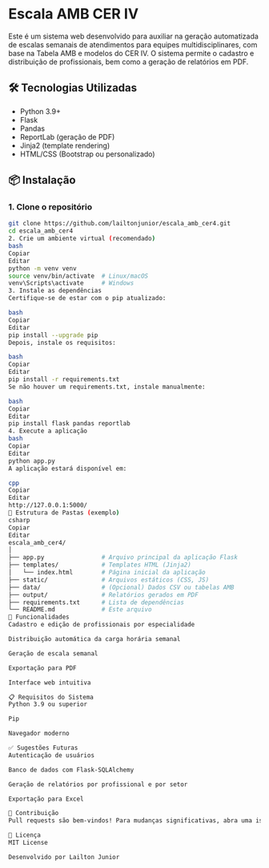 # Escala AMB CER IV

Este é um sistema web desenvolvido para auxiliar na geração automatizada de escalas semanais de atendimentos para equipes multidisciplinares, com base na Tabela AMB e modelos do CER IV. O sistema permite o cadastro e distribuição de profissionais, bem como a geração de relatórios em PDF.

## 🛠️ Tecnologias Utilizadas

- Python 3.9+
- Flask
- Pandas
- ReportLab (geração de PDF)
- Jinja2 (template rendering)
- HTML/CSS (Bootstrap ou personalizado)

## 📦 Instalação

### 1. Clone o repositório

```bash
git clone https://github.com/lailtonjunior/escala_amb_cer4.git
cd escala_amb_cer4
2. Crie um ambiente virtual (recomendado)
bash
Copiar
Editar
python -m venv venv
source venv/bin/activate  # Linux/macOS
venv\Scripts\activate     # Windows
3. Instale as dependências
Certifique-se de estar com o pip atualizado:

bash
Copiar
Editar
pip install --upgrade pip
Depois, instale os requisitos:

bash
Copiar
Editar
pip install -r requirements.txt
Se não houver um requirements.txt, instale manualmente:

bash
Copiar
Editar
pip install flask pandas reportlab
4. Execute a aplicação
bash
Copiar
Editar
python app.py
A aplicação estará disponível em:

cpp
Copiar
Editar
http://127.0.0.1:5000/
📁 Estrutura de Pastas (exemplo)
csharp
Copiar
Editar
escala_amb_cer4/
│
├── app.py                # Arquivo principal da aplicação Flask
├── templates/            # Templates HTML (Jinja2)
│   └── index.html        # Página inicial da aplicação
├── static/               # Arquivos estáticos (CSS, JS)
├── data/                 # (Opcional) Dados CSV ou tabelas AMB
├── output/               # Relatórios gerados em PDF
├── requirements.txt      # Lista de dependências
└── README.md             # Este arquivo
📑 Funcionalidades
Cadastro e edição de profissionais por especialidade

Distribuição automática da carga horária semanal

Geração de escala semanal

Exportação para PDF

Interface web intuitiva

📋 Requisitos do Sistema
Python 3.9 ou superior

Pip

Navegador moderno

✅ Sugestões Futuras
Autenticação de usuários

Banco de dados com Flask-SQLAlchemy

Geração de relatórios por profissional e por setor

Exportação para Excel

🤝 Contribuição
Pull requests são bem-vindos! Para mudanças significativas, abra uma issue antes para discutir o que você gostaria de modificar.

📄 Licença
MIT License

Desenvolvido por Lailton Junior
